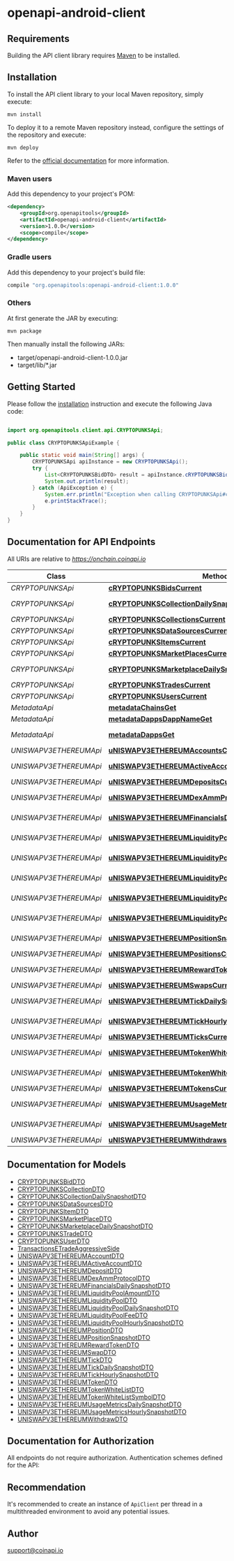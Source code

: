# openapi-android-client

## Requirements

Building the API client library requires [Maven](https://maven.apache.org/) to be installed.

## Installation

To install the API client library to your local Maven repository, simply execute:

```shell
mvn install
```

To deploy it to a remote Maven repository instead, configure the settings of the repository and execute:

```shell
mvn deploy
```

Refer to the [official documentation](https://maven.apache.org/plugins/maven-deploy-plugin/usage.html) for more information.

### Maven users

Add this dependency to your project's POM:

```xml
<dependency>
    <groupId>org.openapitools</groupId>
    <artifactId>openapi-android-client</artifactId>
    <version>1.0.0</version>
    <scope>compile</scope>
</dependency>
```

### Gradle users

Add this dependency to your project's build file:

```groovy
compile "org.openapitools:openapi-android-client:1.0.0"
```

### Others

At first generate the JAR by executing:

    mvn package

Then manually install the following JARs:

- target/openapi-android-client-1.0.0.jar
- target/lib/*.jar

## Getting Started

Please follow the [installation](#installation) instruction and execute the following Java code:

```java

import org.openapitools.client.api.CRYPTOPUNKSApi;

public class CRYPTOPUNKSApiExample {

    public static void main(String[] args) {
        CRYPTOPUNKSApi apiInstance = new CRYPTOPUNKSApi();
        try {
            List<CRYPTOPUNKSBidDTO> result = apiInstance.cRYPTOPUNKSBidsCurrent();
            System.out.println(result);
        } catch (ApiException e) {
            System.err.println("Exception when calling CRYPTOPUNKSApi#cRYPTOPUNKSBidsCurrent");
            e.printStackTrace();
        }
    }
}

```

## Documentation for API Endpoints

All URIs are relative to *https://onchain.coinapi.io*

Class | Method | HTTP request | Description
------------ | ------------- | ------------- | -------------
*CRYPTOPUNKSApi* | [**cRYPTOPUNKSBidsCurrent**](docs/CRYPTOPUNKSApi.md#cRYPTOPUNKSBidsCurrent) | **GET** /v1/dapps/cryptopunks/bids/current | Bids (current)
*CRYPTOPUNKSApi* | [**cRYPTOPUNKSCollectionDailySnapshotsCurrent**](docs/CRYPTOPUNKSApi.md#cRYPTOPUNKSCollectionDailySnapshotsCurrent) | **GET** /v1/dapps/cryptopunks/collectionDailySnapshots/current | CollectionDailySnapshots (current)
*CRYPTOPUNKSApi* | [**cRYPTOPUNKSCollectionsCurrent**](docs/CRYPTOPUNKSApi.md#cRYPTOPUNKSCollectionsCurrent) | **GET** /v1/dapps/cryptopunks/collections/current | Collections (current)
*CRYPTOPUNKSApi* | [**cRYPTOPUNKSDataSourcesCurrent**](docs/CRYPTOPUNKSApi.md#cRYPTOPUNKSDataSourcesCurrent) | **GET** /v1/dapps/cryptopunks/dataSources/current | DataSources (current)
*CRYPTOPUNKSApi* | [**cRYPTOPUNKSItemsCurrent**](docs/CRYPTOPUNKSApi.md#cRYPTOPUNKSItemsCurrent) | **GET** /v1/dapps/cryptopunks/items/current | Items (current)
*CRYPTOPUNKSApi* | [**cRYPTOPUNKSMarketPlacesCurrent**](docs/CRYPTOPUNKSApi.md#cRYPTOPUNKSMarketPlacesCurrent) | **GET** /v1/dapps/cryptopunks/marketPlaces/current | MarketPlaces (current)
*CRYPTOPUNKSApi* | [**cRYPTOPUNKSMarketplaceDailySnapshotsCurrent**](docs/CRYPTOPUNKSApi.md#cRYPTOPUNKSMarketplaceDailySnapshotsCurrent) | **GET** /v1/dapps/cryptopunks/marketplaceDailySnapshots/current | MarketplaceDailySnapshots (current)
*CRYPTOPUNKSApi* | [**cRYPTOPUNKSTradesCurrent**](docs/CRYPTOPUNKSApi.md#cRYPTOPUNKSTradesCurrent) | **GET** /v1/dapps/cryptopunks/trades/current | Trades (current)
*CRYPTOPUNKSApi* | [**cRYPTOPUNKSUsersCurrent**](docs/CRYPTOPUNKSApi.md#cRYPTOPUNKSUsersCurrent) | **GET** /v1/dapps/cryptopunks/users/current | Users (current)
*MetadataApi* | [**metadataChainsGet**](docs/MetadataApi.md#metadataChainsGet) | **GET** /metadata/chains | List all chains.
*MetadataApi* | [**metadataDappsDappNameGet**](docs/MetadataApi.md#metadataDappsDappNameGet) | **GET** /metadata/dapps/{dappName} | Gets dapp by name.
*MetadataApi* | [**metadataDappsGet**](docs/MetadataApi.md#metadataDappsGet) | **GET** /metadata/dapps | List all decentralized applications.
*UNISWAPV3ETHEREUMApi* | [**uNISWAPV3ETHEREUMAccountsCurrent**](docs/UNISWAPV3ETHEREUMApi.md#uNISWAPV3ETHEREUMAccountsCurrent) | **GET** /v1/dapps/uniswap-v3-ethereum/accounts/current | Accounts (current)
*UNISWAPV3ETHEREUMApi* | [**uNISWAPV3ETHEREUMActiveAccountsCurrent**](docs/UNISWAPV3ETHEREUMApi.md#uNISWAPV3ETHEREUMActiveAccountsCurrent) | **GET** /v1/dapps/uniswap-v3-ethereum/activeAccounts/current | ActiveAccounts (current)
*UNISWAPV3ETHEREUMApi* | [**uNISWAPV3ETHEREUMDepositsCurrent**](docs/UNISWAPV3ETHEREUMApi.md#uNISWAPV3ETHEREUMDepositsCurrent) | **GET** /v1/dapps/uniswap-v3-ethereum/deposits/current | Deposits (current)
*UNISWAPV3ETHEREUMApi* | [**uNISWAPV3ETHEREUMDexAmmProtocolsCurrent**](docs/UNISWAPV3ETHEREUMApi.md#uNISWAPV3ETHEREUMDexAmmProtocolsCurrent) | **GET** /v1/dapps/uniswap-v3-ethereum/dexAmmProtocols/current | DexAmmProtocols (current)
*UNISWAPV3ETHEREUMApi* | [**uNISWAPV3ETHEREUMFinancialsDailySnapshotsCurrent**](docs/UNISWAPV3ETHEREUMApi.md#uNISWAPV3ETHEREUMFinancialsDailySnapshotsCurrent) | **GET** /v1/dapps/uniswap-v3-ethereum/financialsDailySnapshots/current | FinancialsDailySnapshots (current)
*UNISWAPV3ETHEREUMApi* | [**uNISWAPV3ETHEREUMLiquidityPoolAmountsCurrent**](docs/UNISWAPV3ETHEREUMApi.md#uNISWAPV3ETHEREUMLiquidityPoolAmountsCurrent) | **GET** /v1/dapps/uniswap-v3-ethereum/liquidityPoolAmounts/current | LiquidityPoolAmounts (current)
*UNISWAPV3ETHEREUMApi* | [**uNISWAPV3ETHEREUMLiquidityPoolDailySnapshotsCurrent**](docs/UNISWAPV3ETHEREUMApi.md#uNISWAPV3ETHEREUMLiquidityPoolDailySnapshotsCurrent) | **GET** /v1/dapps/uniswap-v3-ethereum/liquidityPoolDailySnapshots/current | LiquidityPoolDailySnapshots (current)
*UNISWAPV3ETHEREUMApi* | [**uNISWAPV3ETHEREUMLiquidityPoolFeesCurrent**](docs/UNISWAPV3ETHEREUMApi.md#uNISWAPV3ETHEREUMLiquidityPoolFeesCurrent) | **GET** /v1/dapps/uniswap-v3-ethereum/liquidityPoolFees/current | LiquidityPoolFees (current)
*UNISWAPV3ETHEREUMApi* | [**uNISWAPV3ETHEREUMLiquidityPoolHourlySnapshotsCurrent**](docs/UNISWAPV3ETHEREUMApi.md#uNISWAPV3ETHEREUMLiquidityPoolHourlySnapshotsCurrent) | **GET** /v1/dapps/uniswap-v3-ethereum/liquidityPoolHourlySnapshots/current | LiquidityPoolHourlySnapshots (current)
*UNISWAPV3ETHEREUMApi* | [**uNISWAPV3ETHEREUMLiquidityPoolsCurrent**](docs/UNISWAPV3ETHEREUMApi.md#uNISWAPV3ETHEREUMLiquidityPoolsCurrent) | **GET** /v1/dapps/uniswap-v3-ethereum/liquidityPools/current | LiquidityPools (current)
*UNISWAPV3ETHEREUMApi* | [**uNISWAPV3ETHEREUMPositionSnapshotsCurrent**](docs/UNISWAPV3ETHEREUMApi.md#uNISWAPV3ETHEREUMPositionSnapshotsCurrent) | **GET** /v1/dapps/uniswap-v3-ethereum/positionSnapshots/current | PositionSnapshots (current)
*UNISWAPV3ETHEREUMApi* | [**uNISWAPV3ETHEREUMPositionsCurrent**](docs/UNISWAPV3ETHEREUMApi.md#uNISWAPV3ETHEREUMPositionsCurrent) | **GET** /v1/dapps/uniswap-v3-ethereum/positions/current | Positions (current)
*UNISWAPV3ETHEREUMApi* | [**uNISWAPV3ETHEREUMRewardTokensCurrent**](docs/UNISWAPV3ETHEREUMApi.md#uNISWAPV3ETHEREUMRewardTokensCurrent) | **GET** /v1/dapps/uniswap-v3-ethereum/rewardTokens/current | RewardTokens (current)
*UNISWAPV3ETHEREUMApi* | [**uNISWAPV3ETHEREUMSwapsCurrent**](docs/UNISWAPV3ETHEREUMApi.md#uNISWAPV3ETHEREUMSwapsCurrent) | **GET** /v1/dapps/uniswap-v3-ethereum/swaps/current | Swaps (current)
*UNISWAPV3ETHEREUMApi* | [**uNISWAPV3ETHEREUMTickDailySnapshotsCurrent**](docs/UNISWAPV3ETHEREUMApi.md#uNISWAPV3ETHEREUMTickDailySnapshotsCurrent) | **GET** /v1/dapps/uniswap-v3-ethereum/tickDailySnapshots/current | TickDailySnapshots (current)
*UNISWAPV3ETHEREUMApi* | [**uNISWAPV3ETHEREUMTickHourlySnapshotsCurrent**](docs/UNISWAPV3ETHEREUMApi.md#uNISWAPV3ETHEREUMTickHourlySnapshotsCurrent) | **GET** /v1/dapps/uniswap-v3-ethereum/tickHourlySnapshots/current | TickHourlySnapshots (current)
*UNISWAPV3ETHEREUMApi* | [**uNISWAPV3ETHEREUMTicksCurrent**](docs/UNISWAPV3ETHEREUMApi.md#uNISWAPV3ETHEREUMTicksCurrent) | **GET** /v1/dapps/uniswap-v3-ethereum/ticks/current | Ticks (current)
*UNISWAPV3ETHEREUMApi* | [**uNISWAPV3ETHEREUMTokenWhiteListSymbolsCurrent**](docs/UNISWAPV3ETHEREUMApi.md#uNISWAPV3ETHEREUMTokenWhiteListSymbolsCurrent) | **GET** /v1/dapps/uniswap-v3-ethereum/tokenWhiteListSymbols/current | TokenWhiteListSymbols (current)
*UNISWAPV3ETHEREUMApi* | [**uNISWAPV3ETHEREUMTokenWhiteListsCurrent**](docs/UNISWAPV3ETHEREUMApi.md#uNISWAPV3ETHEREUMTokenWhiteListsCurrent) | **GET** /v1/dapps/uniswap-v3-ethereum/tokenWhiteLists/current | TokenWhiteLists (current)
*UNISWAPV3ETHEREUMApi* | [**uNISWAPV3ETHEREUMTokensCurrent**](docs/UNISWAPV3ETHEREUMApi.md#uNISWAPV3ETHEREUMTokensCurrent) | **GET** /v1/dapps/uniswap-v3-ethereum/tokens/current | Tokens (current)
*UNISWAPV3ETHEREUMApi* | [**uNISWAPV3ETHEREUMUsageMetricsDailySnapshotsCurrent**](docs/UNISWAPV3ETHEREUMApi.md#uNISWAPV3ETHEREUMUsageMetricsDailySnapshotsCurrent) | **GET** /v1/dapps/uniswap-v3-ethereum/usageMetricsDailySnapshots/current | UsageMetricsDailySnapshots (current)
*UNISWAPV3ETHEREUMApi* | [**uNISWAPV3ETHEREUMUsageMetricsHourlySnapshotsCurrent**](docs/UNISWAPV3ETHEREUMApi.md#uNISWAPV3ETHEREUMUsageMetricsHourlySnapshotsCurrent) | **GET** /v1/dapps/uniswap-v3-ethereum/usageMetricsHourlySnapshots/current | UsageMetricsHourlySnapshots (current)
*UNISWAPV3ETHEREUMApi* | [**uNISWAPV3ETHEREUMWithdrawsCurrent**](docs/UNISWAPV3ETHEREUMApi.md#uNISWAPV3ETHEREUMWithdrawsCurrent) | **GET** /v1/dapps/uniswap-v3-ethereum/withdraws/current | Withdraws (current)


## Documentation for Models

 - [CRYPTOPUNKSBidDTO](docs/CRYPTOPUNKSBidDTO.md)
 - [CRYPTOPUNKSCollectionDTO](docs/CRYPTOPUNKSCollectionDTO.md)
 - [CRYPTOPUNKSCollectionDailySnapshotDTO](docs/CRYPTOPUNKSCollectionDailySnapshotDTO.md)
 - [CRYPTOPUNKSDataSourcesDTO](docs/CRYPTOPUNKSDataSourcesDTO.md)
 - [CRYPTOPUNKSItemDTO](docs/CRYPTOPUNKSItemDTO.md)
 - [CRYPTOPUNKSMarketPlaceDTO](docs/CRYPTOPUNKSMarketPlaceDTO.md)
 - [CRYPTOPUNKSMarketplaceDailySnapshotDTO](docs/CRYPTOPUNKSMarketplaceDailySnapshotDTO.md)
 - [CRYPTOPUNKSTradeDTO](docs/CRYPTOPUNKSTradeDTO.md)
 - [CRYPTOPUNKSUserDTO](docs/CRYPTOPUNKSUserDTO.md)
 - [TransactionsETradeAggressiveSide](docs/TransactionsETradeAggressiveSide.md)
 - [UNISWAPV3ETHEREUMAccountDTO](docs/UNISWAPV3ETHEREUMAccountDTO.md)
 - [UNISWAPV3ETHEREUMActiveAccountDTO](docs/UNISWAPV3ETHEREUMActiveAccountDTO.md)
 - [UNISWAPV3ETHEREUMDepositDTO](docs/UNISWAPV3ETHEREUMDepositDTO.md)
 - [UNISWAPV3ETHEREUMDexAmmProtocolDTO](docs/UNISWAPV3ETHEREUMDexAmmProtocolDTO.md)
 - [UNISWAPV3ETHEREUMFinancialsDailySnapshotDTO](docs/UNISWAPV3ETHEREUMFinancialsDailySnapshotDTO.md)
 - [UNISWAPV3ETHEREUMLiquidityPoolAmountDTO](docs/UNISWAPV3ETHEREUMLiquidityPoolAmountDTO.md)
 - [UNISWAPV3ETHEREUMLiquidityPoolDTO](docs/UNISWAPV3ETHEREUMLiquidityPoolDTO.md)
 - [UNISWAPV3ETHEREUMLiquidityPoolDailySnapshotDTO](docs/UNISWAPV3ETHEREUMLiquidityPoolDailySnapshotDTO.md)
 - [UNISWAPV3ETHEREUMLiquidityPoolFeeDTO](docs/UNISWAPV3ETHEREUMLiquidityPoolFeeDTO.md)
 - [UNISWAPV3ETHEREUMLiquidityPoolHourlySnapshotDTO](docs/UNISWAPV3ETHEREUMLiquidityPoolHourlySnapshotDTO.md)
 - [UNISWAPV3ETHEREUMPositionDTO](docs/UNISWAPV3ETHEREUMPositionDTO.md)
 - [UNISWAPV3ETHEREUMPositionSnapshotDTO](docs/UNISWAPV3ETHEREUMPositionSnapshotDTO.md)
 - [UNISWAPV3ETHEREUMRewardTokenDTO](docs/UNISWAPV3ETHEREUMRewardTokenDTO.md)
 - [UNISWAPV3ETHEREUMSwapDTO](docs/UNISWAPV3ETHEREUMSwapDTO.md)
 - [UNISWAPV3ETHEREUMTickDTO](docs/UNISWAPV3ETHEREUMTickDTO.md)
 - [UNISWAPV3ETHEREUMTickDailySnapshotDTO](docs/UNISWAPV3ETHEREUMTickDailySnapshotDTO.md)
 - [UNISWAPV3ETHEREUMTickHourlySnapshotDTO](docs/UNISWAPV3ETHEREUMTickHourlySnapshotDTO.md)
 - [UNISWAPV3ETHEREUMTokenDTO](docs/UNISWAPV3ETHEREUMTokenDTO.md)
 - [UNISWAPV3ETHEREUMTokenWhiteListDTO](docs/UNISWAPV3ETHEREUMTokenWhiteListDTO.md)
 - [UNISWAPV3ETHEREUMTokenWhiteListSymbolDTO](docs/UNISWAPV3ETHEREUMTokenWhiteListSymbolDTO.md)
 - [UNISWAPV3ETHEREUMUsageMetricsDailySnapshotDTO](docs/UNISWAPV3ETHEREUMUsageMetricsDailySnapshotDTO.md)
 - [UNISWAPV3ETHEREUMUsageMetricsHourlySnapshotDTO](docs/UNISWAPV3ETHEREUMUsageMetricsHourlySnapshotDTO.md)
 - [UNISWAPV3ETHEREUMWithdrawDTO](docs/UNISWAPV3ETHEREUMWithdrawDTO.md)


## Documentation for Authorization

All endpoints do not require authorization.
Authentication schemes defined for the API:

## Recommendation

It's recommended to create an instance of `ApiClient` per thread in a multithreaded environment to avoid any potential issues.

## Author

support@coinapi.io


